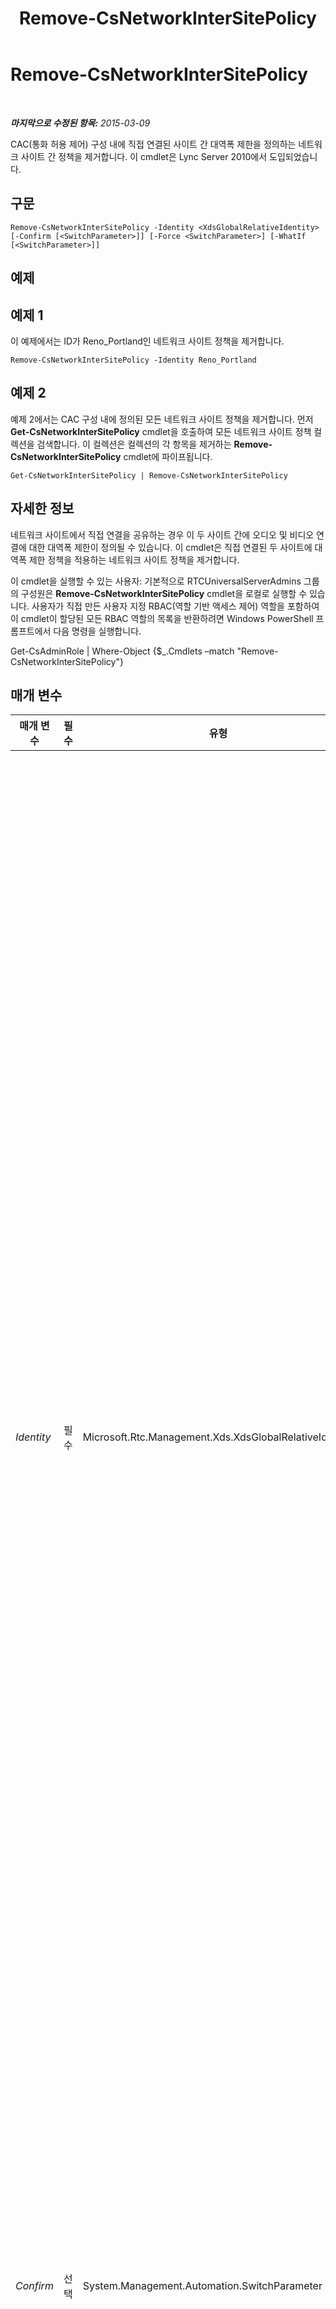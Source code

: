 ﻿---
title: Remove-CsNetworkInterSitePolicy
TOCTitle: Remove-CsNetworkInterSitePolicy
ms:assetid: daf1afc8-cce4-4192-8ba4-05d26817198e
ms:mtpsurl: https://technet.microsoft.com/ko-kr/library/Gg398963(v=OCS.15)
ms:contentKeyID: 49305236
ms.date: 08/10/2015
mtps_version: v=OCS.15
ms.translationtype: HT
---

# Remove-CsNetworkInterSitePolicy

 

_**마지막으로 수정된 항목:** 2015-03-09_

CAC(통화 허용 제어) 구성 내에 직접 연결된 사이트 간 대역폭 제한을 정의하는 네트워크 사이트 간 정책을 제거합니다. 이 cmdlet은 Lync Server 2010에서 도입되었습니다.

## 구문

    Remove-CsNetworkInterSitePolicy -Identity <XdsGlobalRelativeIdentity> [-Confirm [<SwitchParameter>]] [-Force <SwitchParameter>] [-WhatIf [<SwitchParameter>]]

## 예제

## 예제 1

이 예제에서는 ID가 Reno\_Portland인 네트워크 사이트 정책을 제거합니다.

    Remove-CsNetworkInterSitePolicy -Identity Reno_Portland

## 예제 2

예제 2에서는 CAC 구성 내에 정의된 모든 네트워크 사이트 정책을 제거합니다. 먼저 **Get-CsNetworkInterSitePolicy** cmdlet을 호출하여 모든 네트워크 사이트 정책 컬렉션을 검색합니다. 이 컬렉션은 컬렉션의 각 항목을 제거하는 **Remove-CsNetworkInterSitePolicy** cmdlet에 파이프됩니다.

    Get-CsNetworkInterSitePolicy | Remove-CsNetworkInterSitePolicy

## 자세한 정보

네트워크 사이트에서 직접 연결을 공유하는 경우 이 두 사이트 간에 오디오 및 비디오 연결에 대한 대역폭 제한이 정의될 수 있습니다. 이 cmdlet은 직접 연결된 두 사이트에 대역폭 제한 정책을 적용하는 네트워크 사이트 정책을 제거합니다.

이 cmdlet을 실행할 수 있는 사용자: 기본적으로 RTCUniversalServerAdmins 그룹의 구성원은 **Remove-CsNetworkInterSitePolicy** cmdlet을 로컬로 실행할 수 있습니다. 사용자가 직접 만든 사용자 지정 RBAC(역할 기반 액세스 제어) 역할을 포함하여 이 cmdlet이 할당된 모든 RBAC 역할의 목록을 반환하려면 Windows PowerShell 프롬프트에서 다음 명령을 실행합니다.

Get-CsAdminRole | Where-Object {$\_.Cmdlets –match "Remove-CsNetworkInterSitePolicy"}

## 매개 변수


<table>
<colgroup>
<col style="width: 25%" />
<col style="width: 25%" />
<col style="width: 25%" />
<col style="width: 25%" />
</colgroup>
<thead>
<tr class="header">
<th>매개 변수</th>
<th>필수</th>
<th>유형</th>
<th>설명</th>
</tr>
</thead>
<tbody>
<tr class="odd">
<td><p><em>Identity</em></p></td>
<td><p>필수</p></td>
<td><p>Microsoft.Rtc.Management.Xds.XdsGlobalRelativeIdentity</p></td>
<td><p>제거할 네트워크 사이트 정책의 고유 식별자입니다. 네트워크 사이트 정책은 전역 범위에서만 만들어지므로 이 식별자는 범위를 지정할 필요가 없습니다. 대신 해당 사이트 정책을 식별하는 고유 이름인 문자열을 포함합니다.</p></td>
</tr>
<tr class="even">
<td><p><em>Confirm</em></p></td>
<td><p>선택</p></td>
<td><p>System.Management.Automation.SwitchParameter</p></td>
<td><p>명령을 실행하기 전에 확인 메시지를 표시합니다.</p></td>
</tr>
<tr class="odd">
<td><p><em>Force</em></p></td>
<td><p>선택</p></td>
<td><p>System.Management.Automation.SwitchParameter</p></td>
<td><p>변경 내용을 적용하기 전에 표시될 수 있는 확인 메시지를 숨깁니다.</p></td>
</tr>
<tr class="even">
<td><p><em>WhatIf</em></p></td>
<td><p>선택</p></td>
<td><p>System.Management.Automation.SwitchParameter</p></td>
<td><p>명령을 실제로 실행하지 않고도 명령이 실행될 경우 발생할 수 있는 현상을 설명합니다.</p></td>
</tr>
</tbody>
</table>


## 입력 형식

Microsoft.Rtc.Management.WritableConfig.Settings.NetworkConfiguration.InterNetworkSitePolicyType 개체입니다. 네트워크 사이트 간 정책 개체의 파이프라인된 입력을 허용합니다.

## 반환 형식

이 cmdlet은 값을 반환하지 않습니다. Microsoft.Rtc.Management.WritableConfig.Settings.NetworkConfiguration.InterNetworkSitePolicyType 유형의 개체를 제거합니다.

## 참고 항목

#### 기타 리소스

[New-CsNetworkInterSitePolicy](new-csnetworkintersitepolicy.md)  
[Set-CsNetworkInterSitePolicy](set-csnetworkintersitepolicy.md)  
[Get-CsNetworkInterSitePolicy](get-csnetworkintersitepolicy.md)

